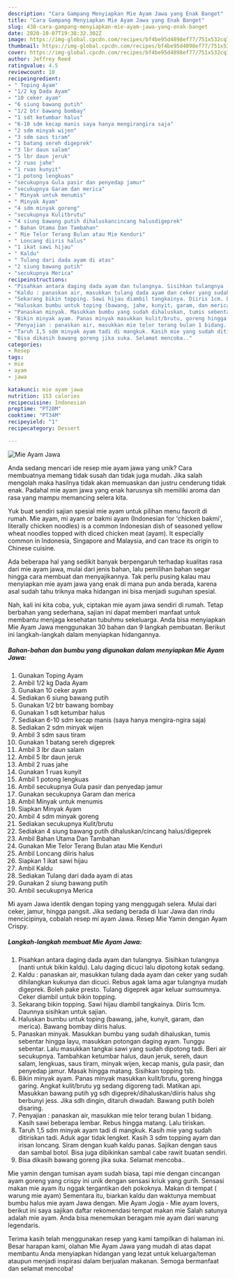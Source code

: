 ```yaml
---
description: "Cara Gampang Menyiapkan Mie Ayam Jawa yang Enak Banget"
title: "Cara Gampang Menyiapkan Mie Ayam Jawa yang Enak Banget"
slug: 438-cara-gampang-menyiapkan-mie-ayam-jawa-yang-enak-banget
date: 2020-10-07T19:38:32.302Z
image: https://img-global.cpcdn.com/recipes/bf4be95d4898ef77/751x532cq70/mie-ayam-jawa-foto-resep-utama.jpg
thumbnail: https://img-global.cpcdn.com/recipes/bf4be95d4898ef77/751x532cq70/mie-ayam-jawa-foto-resep-utama.jpg
cover: https://img-global.cpcdn.com/recipes/bf4be95d4898ef77/751x532cq70/mie-ayam-jawa-foto-resep-utama.jpg
author: Jeffrey Reed
ratingvalue: 4.5
reviewcount: 10
recipeingredient:
- " Toping Ayam"
- "1/2 kg Dada Ayam"
- "10 ceker ayam"
- "6 siung bawang putih"
- "1/2 btr bawang bombay"
- "1 sdt ketumbar halus"
- "6-10 sdm kecap manis saya hanya mengirangira saja"
- "2 sdm minyak wijen"
- "3 sdm saus tiram"
- "1 batang sereh digeprek"
- "3 lbr daun salam"
- "5 lbr daun jeruk"
- "2 ruas jahe"
- "1 ruas kunyit"
- "1 potong lengkuas"
- "secukupnya Gula pasir dan penyedap jamur"
- "secukupnya Garam dan merica"
- " Minyak untuk menumis"
- " Minyak Ayam"
- "4 sdm minyak goreng"
- "secukupnya Kulitbrutu"
- "4 siung bawang putih dihaluskancincang halusdigeprek"
- " Bahan Utama Dan Tambahan"
- " Mie Telor Terang Bulan atau Mie Kenduri"
- " Loncang diiris halus"
- "1 ikat sawi hijau"
- " Kaldu"
- " Tulang dari dada ayam di atas"
- "2 siung bawang putih"
- "secukupnya Merica"
recipeinstructions:
- "Pisahkan antara daging dada ayam dan tulangnya. Sisihkan tulangnya (nanti untuk bikin kaldu). Lalu daging dicuci lalu dipotong kotak sedang."
- "Kaldu : panaskan air, masukkan tulang dada ayam dan ceker yang sudah dihilangkan kukunya dan dicuci. Rebus agak lama agar tulangnya mudah digeprek. Boleh pake presto. Tulang digeprek agar keluar sumsumnya. Ceker diambil untuk bikin topping."
- "Sekarang bikin topping. Sawi hijau diambil tangkainya. Diiris 1cm. Daunnya sisihkan untuk sajian."
- "Haluskan bumbu untuk toping (bawang, jahe, kunyit, garam, dan merica). Bawang bombay diiris halus."
- "Panaskan minyak. Masukkan bumbu yang sudah dihaluskan, tumis sebentar hingga layu, masukkan potongan daging ayam. Tunggu sebentar. Lalu masukkan tangkai sawi yang sudah dipotong tadi. Beri air secukupnya. Tambahkan ketumbar halus, daun jeruk, sereh, daun salam, lengkuas, saus tiram, minyak wijen, kecap manis, gula pasir, dan penyedap jamur. Masak hingga matang. Sisihkan topping tsb."
- "Bikin minyak ayam. Panas minyak masukkan kulit/brutu, goreng hingga garing. Angkat kulit/brutu yg sedang digoreng tadi. Matikan api. Masukkan bawang putih yg sdh digeprek/dihaluskan/diiris halus shg berbunyi jess. Jika sdh dingin, ditaruh diwadah. Bawang putih boleh disaring."
- "Penyajian : panaskan air, masukkan mie telor terang bulan 1 bidang. Kasih sawi beberapa lembar. Rebus hingga matang. Lalu tiriskan."
- "Taruh 1,5 sdm minyak ayam tadi di mangkuk. Kasih mie yang sudah ditiriskan tadi. Aduk agar tidak lengket. Kasih 3 sdm topping ayam dan irisan loncang. Siram dengan kuah kaldu panas. Sajikan dengan saus dan sambal botol. Bisa juga dibikinkan sambal cabe rawit buatan sendiri."
- "Bisa dikasih bawang goreng jika suka. Selamat mencoba.."
categories:
- Resep
tags:
- mie
- ayam
- jawa

katakunci: mie ayam jawa 
nutrition: 153 calories
recipecuisine: Indonesian
preptime: "PT20M"
cooktime: "PT34M"
recipeyield: "1"
recipecategory: Dessert

---
```



![Mie Ayam Jawa](https://img-global.cpcdn.com/recipes/bf4be95d4898ef77/751x532cq70/mie-ayam-jawa-foto-resep-utama.jpg)

Anda sedang mencari ide resep mie ayam jawa yang unik? Cara membuatnya memang tidak susah dan tidak juga mudah. Jika salah mengolah maka hasilnya tidak akan memuaskan dan justru cenderung tidak enak. Padahal mie ayam jawa yang enak harusnya sih memiliki aroma dan rasa yang mampu memancing selera kita.

Yuk buat sendiri sajian spesial mie ayam untuk pilihan menu favorit di rumah. Mie ayam, mi ayam or bakmi ayam (Indonesian for &#39;chicken bakmi&#39;, literally chicken noodles) is a common Indonesian dish of seasoned yellow wheat noodles topped with diced chicken meat (ayam). It especially common in Indonesia, Singapore and Malaysia, and can trace its origin to Chinese cuisine.

Ada beberapa hal yang sedikit banyak berpengaruh terhadap kualitas rasa dari mie ayam jawa, mulai dari jenis bahan, lalu pemilihan bahan segar hingga cara membuat dan menyajikannya. Tak perlu pusing kalau mau menyiapkan mie ayam jawa yang enak di mana pun anda berada, karena asal sudah tahu triknya maka hidangan ini bisa menjadi suguhan spesial.


Nah, kali ini kita coba, yuk, ciptakan mie ayam jawa sendiri di rumah. Tetap berbahan yang sederhana, sajian ini dapat memberi manfaat untuk membantu menjaga kesehatan tubuhmu sekeluarga. Anda bisa menyiapkan Mie Ayam Jawa menggunakan 30 bahan dan 9 langkah pembuatan. Berikut ini langkah-langkah dalam menyiapkan hidangannya.

<!--inarticleads1-->

##### Bahan-bahan dan bumbu yang digunakan dalam menyiapkan Mie Ayam Jawa:

1. Gunakan  Toping Ayam
1. Ambil 1/2 kg Dada Ayam
1. Gunakan 10 ceker ayam
1. Sediakan 6 siung bawang putih
1. Gunakan 1/2 btr bawang bombay
1. Gunakan 1 sdt ketumbar halus
1. Sediakan 6-10 sdm kecap manis (saya hanya mengira-ngira saja)
1. Sediakan 2 sdm minyak wijen
1. Ambil 3 sdm saus tiram
1. Gunakan 1 batang sereh digeprek
1. Ambil 3 lbr daun salam
1. Ambil 5 lbr daun jeruk
1. Ambil 2 ruas jahe
1. Gunakan 1 ruas kunyit
1. Ambil 1 potong lengkuas
1. Ambil secukupnya Gula pasir dan penyedap jamur
1. Gunakan secukupnya Garam dan merica
1. Ambil  Minyak untuk menumis
1. Siapkan  Minyak Ayam
1. Ambil 4 sdm minyak goreng
1. Sediakan secukupnya Kulit/brutu
1. Sediakan 4 siung bawang putih dihaluskan/cincang halus/digeprek
1. Ambil  Bahan Utama Dan Tambahan
1. Gunakan  Mie Telor Terang Bulan atau Mie Kenduri
1. Ambil  Loncang diiris halus
1. Siapkan 1 ikat sawi hijau
1. Ambil  Kaldu
1. Sediakan  Tulang dari dada ayam di atas
1. Gunakan 2 siung bawang putih
1. Ambil secukupnya Merica


Mi ayam Jawa identik dengan toping yang menggugah selera. Mulai dari ceker, jamur, hingga pangsit. Jika sedang berada di luar Jawa dan rindu mencicipinya, cobalah resep mi ayam Jawa. Resep Mie Yamin dengan Ayam Crispy. 

<!--inarticleads2-->

##### Langkah-langkah membuat Mie Ayam Jawa:

1. Pisahkan antara daging dada ayam dan tulangnya. Sisihkan tulangnya (nanti untuk bikin kaldu). Lalu daging dicuci lalu dipotong kotak sedang.
1. Kaldu : panaskan air, masukkan tulang dada ayam dan ceker yang sudah dihilangkan kukunya dan dicuci. Rebus agak lama agar tulangnya mudah digeprek. Boleh pake presto. Tulang digeprek agar keluar sumsumnya. Ceker diambil untuk bikin topping.
1. Sekarang bikin topping. Sawi hijau diambil tangkainya. Diiris 1cm. Daunnya sisihkan untuk sajian.
1. Haluskan bumbu untuk toping (bawang, jahe, kunyit, garam, dan merica). Bawang bombay diiris halus.
1. Panaskan minyak. Masukkan bumbu yang sudah dihaluskan, tumis sebentar hingga layu, masukkan potongan daging ayam. Tunggu sebentar. Lalu masukkan tangkai sawi yang sudah dipotong tadi. Beri air secukupnya. Tambahkan ketumbar halus, daun jeruk, sereh, daun salam, lengkuas, saus tiram, minyak wijen, kecap manis, gula pasir, dan penyedap jamur. Masak hingga matang. Sisihkan topping tsb.
1. Bikin minyak ayam. Panas minyak masukkan kulit/brutu, goreng hingga garing. Angkat kulit/brutu yg sedang digoreng tadi. Matikan api. Masukkan bawang putih yg sdh digeprek/dihaluskan/diiris halus shg berbunyi jess. Jika sdh dingin, ditaruh diwadah. Bawang putih boleh disaring.
1. Penyajian : panaskan air, masukkan mie telor terang bulan 1 bidang. Kasih sawi beberapa lembar. Rebus hingga matang. Lalu tiriskan.
1. Taruh 1,5 sdm minyak ayam tadi di mangkuk. Kasih mie yang sudah ditiriskan tadi. Aduk agar tidak lengket. Kasih 3 sdm topping ayam dan irisan loncang. Siram dengan kuah kaldu panas. Sajikan dengan saus dan sambal botol. Bisa juga dibikinkan sambal cabe rawit buatan sendiri.
1. Bisa dikasih bawang goreng jika suka. Selamat mencoba..


Mie yamin dengan tumisan ayam sudah biasa, tapi mie dengan cincangan ayam goreng yang crispy ini unik dengan sensasi kriuk yang gurih. Sensasi makan mie ayam itu nggak tergantikan deh pokoknya. Makan di tempat ( warung mie ayam) Sementara itu, biarkan kaldu dan waktunya membuat bumbu halus mie ayam Jawa dengan. Mie Ayam Jogja - Mie ayam lovers, berikut ini saya sajikan daftar rekomendasi tempat makan mie Salah satunya adalah mie ayam. Anda bisa menemukan beragam mie ayam dari warung legendaris. 

Terima kasih telah menggunakan resep yang kami tampilkan di halaman ini. Besar harapan kami, olahan Mie Ayam Jawa yang mudah di atas dapat membantu Anda menyiapkan hidangan yang lezat untuk keluarga/teman ataupun menjadi inspirasi dalam berjualan makanan. Semoga bermanfaat dan selamat mencoba!

